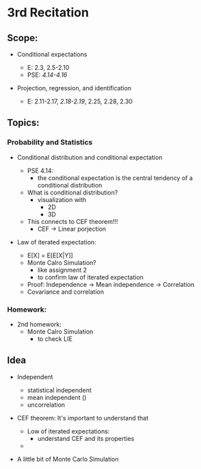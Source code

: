 # 3rd Recitation
## Scope:
+ Conditional expectations
	* E: 2.3, 2.5-2.10
	* PSE: *4.14-4.16*

+ Projection, regression, and identification
	* E: 2.11-2.17, *2.18-2.19*, 2.25, 2.28, 2.30



## Topics:

### Probability and Statistics

+ Conditional distribution and conditional expectation
	* PSE 4.14:
		- the conditional expectation is the central tendency of a conditional distribution
	* What is conditional distribution?
		- visualization with 
			+ 2D
			+ 3D
	* This connects to CEF theorem!!!
		- CEF -> Linear porjection 


+ Law of iterated expectation: 
	* E[X] = E[E[X|Y]]
	* Monte Calro Simulation?
		- like assignment 2
		- to confirm law of iterated expectation
	* Proof: Independence -> Mean independence -> Correlation
	* Covariance and correlation
		



### Homework:
+ 2nd homework: 
	* Monte Calro Simulation 
		- to check LIE


## Idea
+ Independent 
	* statistical independent
	* mean independent ()
	* uncorrelation

+ CEF theorem: It's important to understand that 
	* Low of iterated expectations: 
		- understand CEF and its properties 
	* 

+ A little bit of Monte Carlo Simulation







